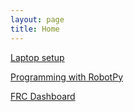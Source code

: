 ```yaml
---
layout: page
title: Home
---
```


[Laptop setup](/laptop-setup)

[Programming with RobotPy](/robotpy-programming)

[FRC Dashboard](/frc-dashboard)